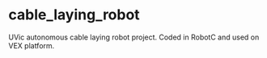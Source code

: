 # cable_laying_robot
UVic autonomous cable laying robot project. Coded in RobotC and used on VEX platform.
